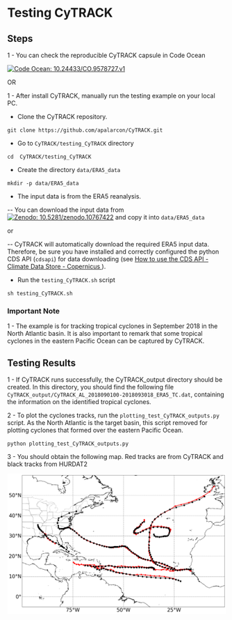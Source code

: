 # Testing CyTRACK
## Steps

1 - You can check the reproducible CyTRACK capsule in Code Ocean

[![Code Ocean: 10.24433/CO.9578727.v1](https://img.shields.io/badge/CodeOcean-10.24433/CO.9578727.v1-blue)](https://doi.org/10.24433/CO.9578727.v1)

OR

1 - After install CyTRACK, manually run the testing example on your local PC. 

* Clone the CyTRACK repository.

 ```
git clone https://github.com/apalarcon/CyTRACK.git
  ```

* Go to ```CyTRACK/testing_CyTRACK``` directory
```
cd  CyTRACK/testing_CyTRACK
```
* Create the directory ```data/ERA5_data```
```
mkdir -p data/ERA5_data
```
* The input data is from the ERA5 reanalysis.
  
-- You can download the input data from [![Zenodo: 10.5281/zenodo.10767422](https://img.shields.io/badge/Zenodo-10.5281/zenodo.10767422-blue)](https://doi.org/10.5281/zenodo.10767422) and copy it into ```data/ERA5_data```

or

-- CyTRACK will automatically download the required ERA5 input data. Therefore, be sure you have installed and correctly configured the python CDS API (```cdsapi```) for data downloading (see <a href="https://cds.climate.copernicus.eu/api-how-to" target="blank"> How to use the CDS API - Climate Data Store - Copernicus </a>).

* Run the ```testing_CyTRACK.sh``` script

```
sh testing_CyTRACK.sh
```
### Important Note
1 - The example is for tracking tropical cyclones in September 2018 in the North Atlantic basin. It is also important to remark that some tropical cyclones in the eastern Pacific Ocean can be captured by CyTRACK.

## Testing Results
1 - If CyTRACK runs successfully, the CyTRACK_output directory should be created. In this directory, you should find the following file ```CyTRACK_output/CyTRACK_AL_2018090100-2018093018_ERA5_TC.dat```, containing the information on the identified tropical cyclones.

2 - To plot the cyclones tracks, run the ```plotting_test_CyTRACK_outputs.py``` script. As the North Atlantic is the target basin, this script removed for plotting cyclones that formed over the eastern Pacific Ocean.
```
python plotting_test_CyTRACK_outputs.py
```
3 - You should obtain the following map. Red tracks are from CyTRACK  and black tracks from HURDAT2

![plot](./image/CyTRACK_testing_tracks.png)
